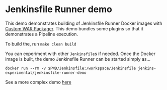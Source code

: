 Jenkinsfile Runner demo
===

This demo demonstrates building of Jenkinsfile Runner Docker images
with [Custom WAR Packager](https://github.com/jenkinsci/custom-war-packager/).
This demo bundles some plugins so that it demonstrates a Pipeline execution.

To build the, run `make clean build`

You can experiment with other `Jenkinsfile`s if needed.
Once the Docker image is built, the demo Jenkinsfile Runner can be started simply as...

    docker run --rm -v $PWD/Jenkinsfile:/workspace/Jenkinsfile jenkins-experimental/jenkinsfile-runner-demo

See a more complex demo [here](https://github.com/jenkinsci/custom-war-packager/blob/master/demo/jenkinsfile-runner/)
